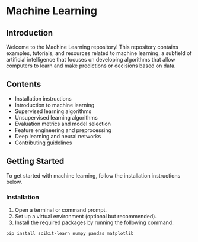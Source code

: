 # Machine Learning

## Introduction

Welcome to the Machine Learning repository! This repository contains examples,
tutorials, and resources related to machine learning, a subfield of artificial
intelligence that focuses on developing algorithms that allow computers to learn
and make predictions or decisions based on data.

## Contents

- Installation instructions
- Introduction to machine learning
- Supervised learning algorithms
- Unsupervised learning algorithms
- Evaluation metrics and model selection
- Feature engineering and preprocessing
- Deep learning and neural networks
- Contributing guidelines

## Getting Started

To get started with machine learning, follow the installation instructions
below.

### Installation

1. Open a terminal or command prompt.
2. Set up a virtual environment (optional but recommended).
3. Install the required packages by running the following command:

```bash
pip install scikit-learn numpy pandas matplotlib
```

